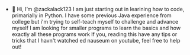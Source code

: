 - 👋 Hi, I’m @zackalack123
I am just starting out in learining how to code, primarially in Python. I have some previous Java experience from college but i'm trying to self-teach myself to challenge and advance myself
I am looking for smaller programs to learn the basics and how exactly all these programs work
If you, reading this have any tips or tricks that I havn't watched ed nauseum on youtube, feel free to help out!
<!---
zackalack123/zackalack123 is a ✨ special ✨ repository because its `README.md` (this file) appears on your GitHub profile.
You can click the Preview link to take a look at your changes.
--->
